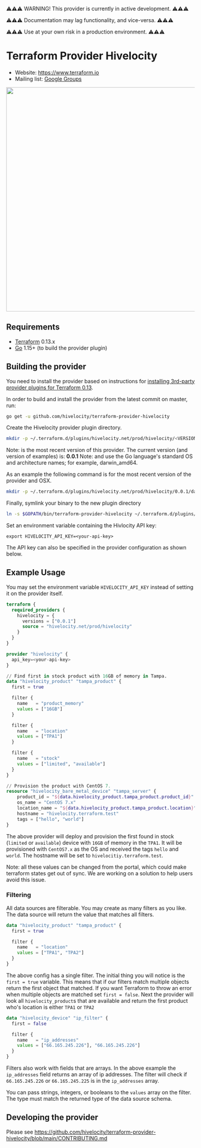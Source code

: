 ⚠️⚠️⚠️ WARNING! This provider is currently in active development. ⚠️⚠️⚠️

⚠️⚠️⚠️ Documentation may lag functionality, and vice-versa. ⚠️⚠️⚠️

⚠️⚠️⚠️ Use at your own risk in a production environment. ⚠️⚠️⚠️

Terraform Provider Hivelocity 
=============================

- Website: https://www.terraform.io
- Mailing list: [Google Groups](http://groups.google.com/group/terraform-tool)

<img src="https://cdn.rawgit.com/hashicorp/terraform-website/master/content/source/assets/images/logo-hashicorp.svg" width="600px">

Requirements
------------

-	[Terraform](https://www.terraform.io/downloads.html) 0.13.x
-	[Go](https://golang.org/doc/install) 1.15+ (to build the provider plugin)

Building the provider
---------------------

You need to install the provider based on instructions for [installing 3rd-party provider plugins for Terraform 0.13](https://www.hashicorp.com/blog/automatic-installation-of-third-party-providers-with-terraform-0-13).

In order to build and install the provider from the latest commit on master, run:

```sh
go get -u github.com/hivelocity/terraform-provider-hivelocity
```

Create the Hivelocity provider plugin directory. 

```sh
mkdir -p ~/.terraform.d/plugins/hivelocity.net/prod/hivelocity/<VERSION>/<OS>_<ARCH>
```

Note: <VERSION> is the most recent version of this provider.  The current version (and version of examples) is: **0.0.1**
Note: <OS> and <ARCH> use the Go language's standard OS and architecture names; for example, darwin_amd64.

As an example the following command is for the most recent version of the provider and OSX.

```sh
mkdir -p ~/.terraform.d/plugins/hivelocity.net/prod/hivelocity/0.0.1/darwin_amd64
```

Finally, symlink your binary to the new plugin directory

```sh
ln -s $GOPATH/bin/terraform-provider-hivelocity ~/.terraform.d/plugins/hivelocity.net/prod/hivelocity/0.0.1/darwin_amd64/terraform-provider-hivelocity
```

Set an environment variable containing the Hivlocity API key:
```
export HIVELOCITY_API_KEY=<your-api-key>
```
The API key can also be specified in the provider configuration as shown below.

Example Usage
-------------

You may set the environment variable `HIVELOCITY_API_KEY` instead of setting it on the provider itself.

```tf
terraform {
  required_providers {
    hivelocity = {
      versions = ["0.0.1"]
      source = "hivelocity.net/prod/hivelocity"
    }
  }
}

provider "hivelocity" {
  api_key=<your-api-key>
}

// Find first in stock product with 16GB of memory in Tampa.
data "hivelocity_product" "tampa_product" {
  first = true

  filter {
    name   = "product_memory"
    values = ["16GB"]
  }

  filter {
    name   = "location"
    values = ["TPA1"]
  }

  filter {
    name   = "stock"
    values = ["limited", "available"]
  }
}

// Provision the product with CentOS 7.
resource "hivelocity_bare_metal_device" "tampa_server" {
    product_id = "${data.hivelocity_product.tampa_product.product_id}"
    os_name = "CentOS 7.x"
    location_name = "${data.hivelocity_product.tampa_product.location}"
    hostname = "hivelocity.terraform.test"
    tags = ["hello", "world"]
}
```

The above provider will deploy and provision the first found in stock (`limited` or `available`) device with `16GB` of memory in the `TPA1`.
It will be provisioned with `CentOS7.x` as the OS and received the tags `hello` and `world`.  The hostname will be set to
`hivelocitiy.terraform.test`.

Note: all these values can be changed from the portal, which could make terraform states get out of sync.  We are working on 
a solution to help users avoid this issue.

### Filtering

All data sources are filterable.  You may create as many filters as you like. The data source will return the value that matches all filters.

```tf
data "hivelocity_product" "tampa_product" {
  first = true

  filter {
    name   = "location"
    values = ["TPA1", "TPA2"]
  }
}
```

The above config has a single filter. The initial thing you will notice is the `first = true` variable.  This means
that if our filters match multiple objects return the first object that matched.  If you want Terraform to throw an error
 when multiple objects are matched set `first = false`.   Next the provider will look all `hivelocity_product`s that are available and return
the first product who's location is either `TPA1` or `TPA2`

```tf
data "hivelocity_device" "ip_filter" {
  first = false

  filter {
    name   = "ip_addresses"
    values = ["66.165.245.226"], "66.165.245.226"]
  }
}
```

Filters also work with fields that are arrays. In the above example the `ip_addresses` field returns an array of ip addresses.
The filter will check if `66.165.245.226` or `66.165.245.225` is in the `ip_addresses` array.

You can pass strings, integers, or booleans to the `values` array on the filter. The type must match the returned type of the
data source schema.

Developing the provider
---------------------------

Please see https://github.com/hivelocity/terraform-provider-hivelocity/blob/main/CONTRIBUTING.md



